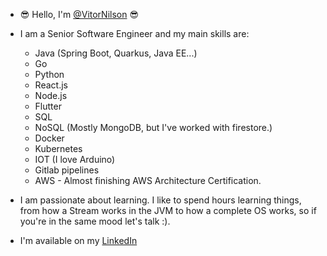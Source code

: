 - 😎 Hello, I'm [@VitorNilson](https://github.com/VitorNilson) 😎

- I am a Senior Software Engineer and my main skills are:
  - Java (Spring Boot, Quarkus, Java EE...)
  - Go
  - Python
  - React.js
  - Node.js
  - Flutter
  - SQL
  - NoSQL (Mostly MongoDB, but I've worked with firestore.)
  - Docker
  - Kubernetes 
  - IOT (I love Arduino)
  - Gitlab pipelines
  - AWS - Almost finishing AWS Architecture Certification.

- I am passionate about learning. I like to spend hours learning things, from how a Stream works in the JVM to how a complete OS works, so if you're in the same mood let's talk :).


- I'm available on my [LinkedIn](https://www.linkedin.com/in/vitornilson/)
